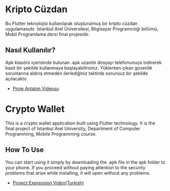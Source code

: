 # Kripto Cüzdan

Bu Flutter teknolojisi kullanılarak oluşturulmuş bir kripto cüzdan uygulamasıdır. İstanbul Arel Üniversitesi, Bilgisayar Programcılığı bölümü, Mobil Programlama dersi final projesidir.

## Nasıl Kullanılır?

Apk klasörü içerisinde bulunan .apk uzantılı dosyayı telefonunuza indirerek basit bir şekilde kullanmaya başlayabilirsiniz. Yüklerken çıkan güvenlik sorunlarına aldırış etmeden ilerlediğiniz taktirde sorunsuz bir şekilde açılacaktır.

- [Proje Anlatım Videosu](https://www.youtube.com/watch?v=AvgsNyXIjpM)

# Crypto Wallet
This is a crypto wallet application built using Flutter technology. It is the final project of Istanbul Arel University, Department of Computer Programming, Mobile Programming course.

## How To Use

You can start using it simply by downloading the .apk file in the apk folder to your phone. If you proceed without paying attention to the security problems that arise while installing, it will open without any problems.

- [Project Expression Video(Turkish)](https://www.youtube.com/watch?v=AvgsNyXIjpM)
